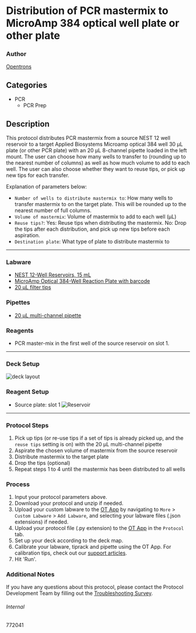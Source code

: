 # Distribution of PCR mastermix to MicroAmp 384 optical well plate or other plate

### Author
[Opentrons](https://opentrons.com/)

## Categories
* PCR
	* PCR Prep

## Description
This protocol distributes PCR mastermix from a source NEST 12 well reservoir to a target Applied Biosystems Microamp optical 384 well 30 µL plate (or other PCR plate) with an 20 µL 8-channel pipette loaded in the left mount. The user can choose how many wells to transfer to (rounding up to the nearest number of columns) as well as how much volume to add to each well. The user can also choose whether they want to reuse tips, or pick up new tips for each transfer.

Explanation of parameters below:
* `Number of wells to distribute mastermix to`: How many wells to transfer mastermix to on the target plate. This will be rounded up to the nearest number of full columns.
* `Volume of mastermix`: Volume of mastermix to add to each well (µL)
* `Reuse tips?`: Yes: Reuse tips when distributing the mastermix. No: Drop the tips after each distribution, and pick up new tips before each aspiration.
* `Destination plate`: What type of plate to distribute mastermix to

---

### Labware
* [NEST 12-Well Reservoirs, 15 mL](https://shop.opentrons.com/nest-12-well-reservoirs-15-ml/)
* [MicroAmp Optical 384-Well Reaction Plate with barcode](https://www.thermofisher.com/order/catalog/product/4309849)
* [20 µL filter tips](https://shop.opentrons.com/opentrons-20ul-filter-tips/)

### Pipettes
* [20 µL multi-channel pipette](https://shop.opentrons.com/8-channel-electronic-pipette/)

### Reagents
* PCR master-mix in the first well of the source reservoir on slot 1.

---

### Deck Setup
![deck layout](https://opentrons-protocol-library-website.s3.amazonaws.com/custom-README-images/772041/deck2.jpg)

### Reagent Setup
* Source plate: slot 1
![Reservoir](https://opentrons-protocol-library-website.s3.amazonaws.com/custom-README-images/772041/resv.jpg)

---

### Protocol Steps
1. Pick up tips (or re-use tips if a set of tips is already picked up, and the `reuse tips` setting is on) with the 20 µL multi-channel pipette
2. Aspirate the chosen volume of mastermix from the source reservoir
3. Distribute mastermix to the target plate
4. Drop the tips (optional)
4. Repeat steps 1 to 4 until the mastermix has been distributed to all wells  

### Process
1. Input your protocol parameters above.
2. Download your protocol and unzip if needed.
3. Upload your custom labware to the [OT App](https://opentrons.com/ot-app) by navigating to `More` > `Custom Labware` > `Add Labware`, and selecting your labware files (.json extensions) if needed.
4. Upload your protocol file (.py extension) to the [OT App](https://opentrons.com/ot-app) in the `Protocol` tab.
5. Set up your deck according to the deck map.
6. Calibrate your labware, tiprack and pipette using the OT App. For calibration tips, check out our [support articles](https://support.opentrons.com/en/collections/1559720-guide-for-getting-started-with-the-ot-2).
7. Hit 'Run'.

### Additional Notes
If you have any questions about this protocol, please contact the Protocol Development Team by filling out the [Troubleshooting Survey](https://protocol-troubleshooting.paperform.co/).

###### Internal
772041
